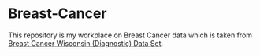 # Breast-Cancer
This repository is my workplace on Breast Cancer data which is taken from [Breast Cancer Wisconsin (Diagnostic) Data Set](https://www.kaggle.com/datasets/uciml/breast-cancer-wisconsin-data).
